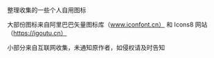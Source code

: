 整理收集的一些个人自用图标

大部份图标来自阿里巴巴矢量图标库（www.iconfont.cn） 和 Icons8 网站（https://igoutu.cn）

小部分来自互联网收集，未通知原作者，如侵权请及时告知
